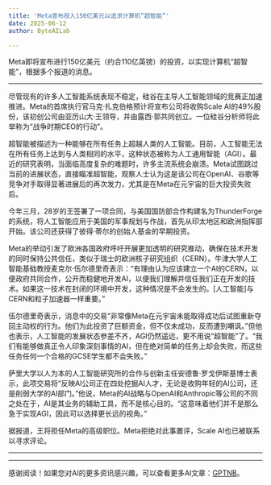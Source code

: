 ```yaml
---
title: 'Meta宣布投入150亿美元以追求计算机“超智能”'
date: 2025-06-12
author: ByteAILab

---
```


Meta即将宣布进行150亿美元（约合110亿英镑）的投资，以实现计算机“超智能”，根据多个报道的消息。

---
尽管现有的许多人工智能系统表现不稳定，硅谷在主导人工智能领域的竞赛正加速推进。Meta的首席执行官马克·扎克伯格预计将宣布公司将收购Scale AI的49%股份，该初创公司由亚历山大·王领导，并由露西·郭共同创立。一位硅谷分析师将此举称为“战争时期CEO的行动”。

超智能被描述为一种能够在所有任务上超越人类的人工智能。目前，人工智能无法在所有任务上达到与人类相同的水平，这种状态被称为人工通用智能（AGI）。最近的研究表明，当面临高度复杂的难题时，许多主流系统会崩溃。Meta试图跳过当前的进展状态，直接瞄准超智能，观察人士认为这是该公司在OpenAI、谷歌等竞争对手取得显著进展后的再次发力，尤其是在Meta在元宇宙的巨大投资失败后。

今年三月，28岁的王签署了一项合同，与美国国防部合作构建名为ThunderForge的系统，将人工智能应用于美国的军事规划与作战，首先从印太地区和欧洲指挥部开始。该公司还获得了彼得·蒂尔的创始人基金的早期投资。

Meta的举动引发了欧洲各国政府呼吁开展更加透明的研究推动，确保在技术开发的同时保持公共信任，类似于瑞士的欧洲核子研究组织（CERN）。牛津大学人工智能基础教授麦克尔·伍尔德里奇表示：“有理由认为应该建立一个AI的CERN，以便政府共同合作，公开而稳健地开发AI，以便我们理解并信任我们正在开发的技术。如果这一技术在封闭的环境中开发，这种情况是不会发生的。[人工智能]与CERN和粒子加速器一样重要。”

伍尔德里奇表示，消息中的交易“非常像Meta在元宇宙未能取得成功后试图重新夺回主动权的行为。他们为此投资了巨额资金，但不仅未成功，反而遭到嘲讽。”但他也表示，人工智能的发展状态参差不齐，AGI仍然遥远，更不用说“超智能”了。“我们有能够做真正令人印象深刻事情的AI，但在绝对简单的任务上却会失败，而这些任务任何一个合格的GCSE学生都不会失败。”

萨里大学以人为本的人工智能研究所的合作与创新主任安德鲁·罗戈伊斯基博士表示，此项交易将“反映AI公司正在四处挖掘AI人才，无论是收购年轻的AI公司，还是削弱大学的AI部门。”他说，Meta的AI战略与OpenAI和Anthropic等公司的不同之处在于，AI是其业务的辅助工具，而不是核心目的。“这意味着他们并不是那么急于实现AGI，因此可以选择更长远的视角。”

据报道，王将担任Meta的高级职位。Meta拒绝对此事置评，Scale AI也已被联系以寻求评论。

---
---
感谢阅读！如果您对AI的更多资讯感兴趣，可以查看更多AI文章：[GPTNB](https://gptnb.com)。